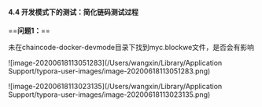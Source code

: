 #### 4.4 开发模式下的测试：简化链码测试过程

==**问题1：**==

未在chaincode-docker-devmode目录下找到myc.blockwe文件，是否会有影响

![image-20200618113051283](/Users/wangxin/Library/Application Support/typora-user-images/image-20200618113051283.png)

![image-20200618113023135](/Users/wangxin/Library/Application Support/typora-user-images/image-20200618113023135.png)

